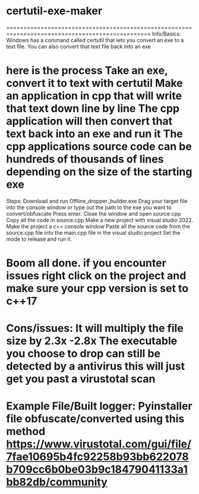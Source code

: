 # certutil-exe-maker
================================================================================================
Info/Basics:
Windows has a command called certutil that lets you convert an exe to a text file. You can also convert that text file back into an exe

here is the process
Take an exe, convert it to text with certutil
Make an application in cpp that will write that text down line by line
The cpp application will then convert that text back into an exe and run it
The cpp applications source code can be hundreds of thousands of lines depending on the size of the starting exe 
================================================================================================
Steps:
Download and run Offline_dropper_builder.exe
Drag your target file into the console window or type out the path to the exe you want to convert/obfuscate
Press enter.
Close the window and open source.cpp
Copy all the code in source.cpp 
Make a new project with visual studio 2022.
Make the project a c++ console window
Paste all the source code from the source.cpp file into the main.cpp file in the visual studio project
Set the mode to release and run it.

Boom all done.
if you encounter issues right click on the project and make sure your cpp version is set to c++17
================================================================================================
Cons/issues:
It will multiply the file size by 2.3x -2.8x
The executable you choose to drop can still be detected by a antivirus this will just get you past a virustotal scan
================================================================================================
Example File/Built logger:
Pyinstaller file obfuscate/converted using this method
https://www.virustotal.com/gui/file/7fae10695b4fc92258b93bb622078b709cc6b0be03b9c18479041133a1bb82db/community
================================================================================================ 
